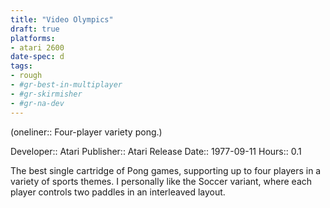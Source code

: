 ```yaml
---
title: "Video Olympics"
draft: true
platforms:
- atari 2600
date-spec: d
tags:
- rough
- #gr-best-in-multiplayer 
- #gr-skirmisher 
- #gr-na-dev 
---
```


(oneliner:: Four-player variety pong.)

Developer:: Atari
Publisher:: Atari
Release Date:: 1977-09-11
Hours:: 0.1

The best single cartridge of Pong games, supporting up to four players in a variety of sports themes. I personally like the Soccer variant, where each player controls two paddles in an interleaved layout.